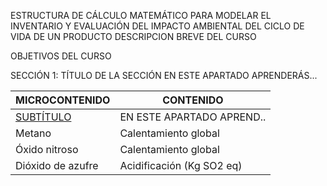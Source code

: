 

ESTRUCTURA DE CÁLCULO MATEMÁTICO PARA MODELAR EL INVENTARIO Y EVALUACIÓN DEL IMPACTO AMBIENTAL DEL CICLO DE VIDA DE UN PRODUCTO
DESCRIPCION BREVE DEL CURSO

OBJETIVOS DEL CURSO

SECCIÓN 1: TÍTULO DE LA SECCIÓN
EN ESTE APARTADO APRENDERÁS...

| MICROCONTENIDO                      | CONTENIDO    | 
|-----------------------------------|-----------------------------|
| [SUBTÍTULO](https://github.com/jrchaconcito/REPOTEST/tree/main/Secci%C3%B3n01#11-prop%C3%B3sito-de-la-secci%C3%B3n)                        |  EN ESTE APARTADO APREND..                                    
| Metano                            | Calentamiento global        |                                    
| Óxido nitroso                     | Calentamiento global        |                          
| Dióxido de azufre                 | Acidificación (Kg SO2 eq)   | 
</center>









